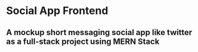 # Social App Frontend

## A mockup short messaging social app like twitter as a full-stack project using MERN Stack